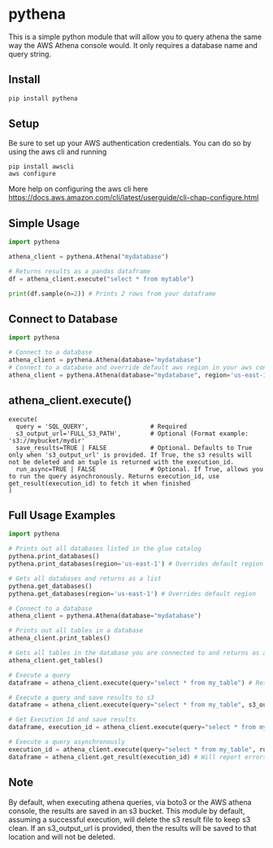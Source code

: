 # pythena

This is a simple python module that will allow you to query athena the same way the AWS Athena console would. It only requires a database name and query string.

## Install
```bash
pip install pythena
```

## Setup
Be sure to set up your AWS authentication credentials. You can do so by using the aws cli and running
```
pip install awscli
aws configure
```
More help on configuring the aws cli here https://docs.aws.amazon.com/cli/latest/userguide/cli-chap-configure.html


## Simple Usage

```python
import pythena

athena_client = pythena.Athena("mydatabase") 

# Returns results as a pandas dataframe
df = athena_client.execute("select * from mytable")

print(df.sample(n=2)) # Prints 2 rows from your dataframe
```

## Connect to Database
```python
import pythena

# Connect to a database
athena_client = pythena.Athena(database="mydatabase")
# Connect to a database and override default aws region in your aws configuration
athena_client = pythena.Athena(database="mydatabase", region='us-east-1')

```

## athena_client.execute()
```
execute(
  query = 'SQL_QUERY',                 # Required
  s3_output_url='FULL_S3_PATH',        # Optional (Format example: 's3://mybucket/mydir'
  save_results=TRUE | FALSE            # Optional. Defaults to True only when 's3_output_url' is provided. If True, the s3 results will not be deleted and an tuple is returned with the execution_id.
  run_async=TRUE | FALSE               # Optional. If True, allows you to run the query asynchronously. Returns execution_id, use get_result(execution_id) to fetch it when finished
)
```

## Full Usage Examples

```python
import pythena

# Prints out all databases listed in the glue catalog
pythena.print_databases()
pythena.print_databases(region='us-east-1') # Overrides default region

# Gets all databases and returns as a list
pythena.get_databases()
pythena.get_databases(region='us-east-1') # Overrides default region

# Connect to a database
athena_client = pythena.Athena(database="mydatabase")

# Prints out all tables in a database
athena_client.print_tables()

# Gets all tables in the database you are connected to and returns as a list
athena_client.get_tables()

# Execute a query
dataframe = athena_client.execute(query="select * from my_table") # Results are  returned as a dataframe

# Execute a query and save results to s3
dataframe = athena_client.execute(query="select * from my_table", s3_output_url="s3://mybucket/mydir") # Results are  returned as a dataframe

# Get Execution Id and save results
dataframe, execution_id = athena_client.execute(query="select * from my_table", save_results=True)

# Execute a query asynchronously
execution_id = athena_client.execute(query="select * from my_table", run_async=True) # Returns just the execution id 
dataframe = athena_client.get_result(execution_id) # Will report errors if query failed or let you know if it is still running

```

## Note
By default, when executing athena queries, via boto3 or the AWS athena console, the results are saved in an s3 bucket. This module by default, assuming a successful execution, will delete the s3 result file to keep s3 clean. If an s3_output_url is provided, then the results will be saved to that location and will not be deleted.